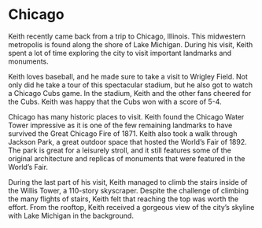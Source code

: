 # Chicago

Keith recently came back from a trip to Chicago, Illinois. This midwestern metropolis is found along the shore of Lake Michigan. During his visit, Keith spent a lot of time exploring the city to visit important landmarks and monuments.

Keith loves baseball, and he made sure to take a visit to Wrigley Field. Not only did he take a tour of this spectacular stadium, but he also got to watch a Chicago Cubs game. In the stadium, Keith and the other fans cheered for the Cubs. Keith was happy that the Cubs won with a score of 5-4.

Chicago has many historic places to visit. Keith found the Chicago Water Tower impressive as it is one of the few remaining landmarks to have survived the Great Chicago Fire of 1871. Keith also took a walk through Jackson Park, a great outdoor space that hosted the World’s Fair of 1892. The park is great for a leisurely stroll, and it still features some of the original architecture and replicas of monuments that were featured in the World’s Fair.

During the last part of his visit, Keith managed to climb the stairs inside of the Willis Tower, a 110-story skyscraper. Despite the challenge of climbing the many flights of stairs, Keith felt that reaching the top was worth the effort. From the rooftop, Keith received a gorgeous view of the city’s skyline with Lake Michigan in the background. 

